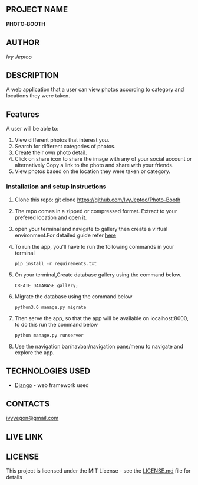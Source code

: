 
## PROJECT NAME 
**PHOTO-BOOTH**


## AUTHOR 
*Ivy Jeptoo*


## DESCRIPTION 

A web application that a user can view photos according to category and locations they were taken.


## Features


A user will be able to:


1. View different photos that interest you.
2. Search for different categories of photos.
3. Create their own photo detail.
4. Click on share icon to share the image with any of your social account or alternatively Copy a link to the photo and share with your friends.
5. View photos based on the location they were taken or category.


### Installation and setup instructions

1. Clone this repo: git clone https://github.com/IvyJeptoo/Photo-Booth
2. The repo comes in a zipped or compressed format. Extract to your prefered location and open it.
3. open your terminal and navigate to gallery then create a virtual environment.For detailed guide refer  [here](https://packaging.python.org/guides/installing-using-pip-and-virtualenv/)
3. To run the app, you'll have to run the following commands in your terminal
    
    
       pip install -r requirements.txt
4. On your terminal,Create database gallery using the command below.


       CREATE DATABASE gallery;
5. Migrate the database using the command below


       python3.6 manage.py migrate
6. Then serve the app, so that the app will be available on localhost:8000, to do this run the command below


       python manage.py runserver
7. Use the navigation bar/navbar/navigation pane/menu to navigate and explore the app.

## TECHNOLOGIES USED 

* [Django](https://www.djangoproject.com/) - web framework used

## CONTACTS
ivyyegon@gmail.com

## LIVE LINK



## LICENSE 

This project is licensed under the MIT License - see the [LICENSE.md](LICENSE.md) file for details